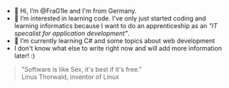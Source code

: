 - 👋 Hi, I’m @FraG1le and I'm from Germany.
- 👀 I’m interested in learning code. I've only just started coding and learning informatics because I 
     want to do an apprenticeship as an <i>"IT specalist for application development"</i>.
- 🌱 I’m currently learning C# and some topics about web development
- I don't know what else to write right now and will add more information later! :)

<blockquote>"Software is like Sex, it's best if it's free."<br> Linus Thorwald, inventor of Linux<blockquote>



<!---
FraG1le/FraG1le is a ✨ special ✨ repository because its `README.md` (this file) appears on your GitHub profile.
You can click the Preview link to take a look at your changes.
--->
